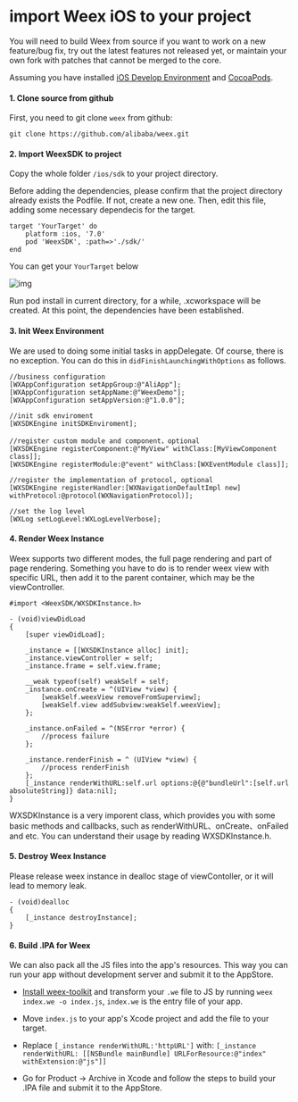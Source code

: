 # import Weex iOS to your project

You will need to build Weex from source if you want to work on a new feature/bug fix, try out the latest features not released yet, or maintain your own fork with patches that cannot be merged to the core.

Assuming you have installed [iOS Develop Environment](https://developer.apple.com/library/ios/documentation/IDEs/Conceptual/AppStoreDistributionTutorial/Setup/Setup.html) and [CocoaPods](https://guides.cocoapods.org/using/getting-started.html). 

#### 1. Clone source from github

First, you need to git clone `weex` from github:

```
git clone https://github.com/alibaba/weex.git
```
#### 2. Import WeexSDK to project

Copy the whole folder `/ios/sdk` to your project directory.

Before adding the dependencies, please confirm that the project directory already exists the Podfile. If not, create a new one. Then, edit this file, adding some necessary dependecis for the target.

``` 
target 'YourTarget' do
	platform :ios, '7.0'
	pod 'WeexSDK', :path=>'./sdk/'
end
```
You can get your `YourTarget` below

![img](//img4.tbcdn.cn/L1/461/1/4d9f4d6a8441b44e4816c7778627824fb72c58de)

Run pod install in current directory, for a while, .xcworkspace will be created.  At this point, the dependencies have been established.

#### 3. Init Weex Environment
We are used to doing some initial tasks in appDelegate. Of course, there is no exception. You can do this in `didFinishLaunchingWithOptions` as follows.

```
//business configuration
[WXAppConfiguration setAppGroup:@"AliApp"];
[WXAppConfiguration setAppName:@"WeexDemo"];
[WXAppConfiguration setAppVersion:@"1.0.0"];

//init sdk enviroment   
[WXSDKEngine initSDKEnviroment];
 
//register custom module and component，optional
[WXSDKEngine registerComponent:@"MyView" withClass:[MyViewComponent class]];
[WXSDKEngine registerModule:@"event" withClass:[WXEventModule class]];

//register the implementation of protocol, optional
[WXSDKEngine registerHandler:[WXNavigationDefaultImpl new] withProtocol:@protocol(WXNavigationProtocol)];

//set the log level    
[WXLog setLogLevel:WXLogLevelVerbose];

```

#### 4. Render Weex Instance
Weex supports two different modes, the full page rendering and part of page rendering. 
Something you have to do is to render weex view with specific URL, then add it to the parent container, which may be the viewController.

```
#import <WeexSDK/WXSDKInstance.h>

- (void)viewDidLoad 
{
	[super viewDidLoad];
	
	_instance = [[WXSDKInstance alloc] init];
	_instance.viewController = self;
    _instance.frame = self.view.frame; 
    
    __weak typeof(self) weakSelf = self;
    _instance.onCreate = ^(UIView *view) {
        [weakSelf.weexView removeFromSuperview];
        [weakSelf.view addSubview:weakSelf.weexView];
    };
    
    _instance.onFailed = ^(NSError *error) {
    	//process failure
    };
    
    _instance.renderFinish = ^ (UIView *view) {
    	//process renderFinish
    };
    [_instance renderWithURL:self.url options:@{@"bundleUrl":[self.url absoluteString]} data:nil];
}
```
WXSDKInstance is a very imporent class, which provides you with some basic methods and callbacks, such as renderWithURL、onCreate、onFailed and etc. You can understand their usage by reading WXSDKInstance.h.


#### 5. Destroy Weex Instance

Please release weex instance in dealloc stage of viewContoller, or it will lead to memory leak.

```
- (void)dealloc
{
    [_instance destroyInstance];
}
```

#### 6. Build .IPA for Weex

We can also pack all the JS files into the app's resources. This way you can run your app without development server and submit it to the AppStore.

* [Install weex-toolkit](https://github.com/alibaba/weex_toolchain/tree/master/toolkit) and transform your `.we` file to JS by running `weex index.we -o index.js`, `index.we` is the entry file of your app.
* Move `index.js` to your app's Xcode project and add the file to your target.
* Replace `[_instance renderWithURL:'httpURL']` with: `[_instance renderWithURL: [[NSBundle mainBundle] URLForResource:@"index" withExtension:@"js"]]`

* Go for Product -> Archive in Xcode and follow the steps to build your .IPA file and submit it to the AppStore.
